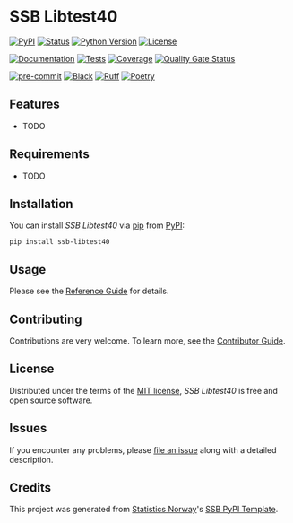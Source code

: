 # SSB Libtest40

[![PyPI](https://img.shields.io/pypi/v/ssb-libtest40.svg)][pypi status]
[![Status](https://img.shields.io/pypi/status/ssb-libtest40.svg)][pypi status]
[![Python Version](https://img.shields.io/pypi/pyversions/ssb-libtest40)][pypi status]
[![License](https://img.shields.io/pypi/l/ssb-libtest40)][license]

[![Documentation](https://github.com/statisticsnorway/ssb-libtest40/actions/workflows/docs.yml/badge.svg)][documentation]
[![Tests](https://github.com/statisticsnorway/ssb-libtest40/actions/workflows/tests.yml/badge.svg)][tests]
[![Coverage](https://sonarcloud.io/api/project_badges/measure?project=statisticsnorway_ssb-libtest40&metric=coverage)][sonarcov]
[![Quality Gate Status](https://sonarcloud.io/api/project_badges/measure?project=statisticsnorway_ssb-libtest40&metric=alert_status)][sonarquality]

[![pre-commit](https://img.shields.io/badge/pre--commit-enabled-brightgreen?logo=pre-commit&logoColor=white)][pre-commit]
[![Black](https://img.shields.io/badge/code%20style-black-000000.svg)][black]
[![Ruff](https://img.shields.io/endpoint?url=https://raw.githubusercontent.com/astral-sh/ruff/main/assets/badge/v2.json)](https://github.com/astral-sh/ruff)
[![Poetry](https://img.shields.io/endpoint?url=https://python-poetry.org/badge/v0.json)][poetry]

[pypi status]: https://pypi.org/project/ssb-libtest40/
[documentation]: https://statisticsnorway.github.io/ssb-libtest40
[tests]: https://github.com/statisticsnorway/ssb-libtest40/actions?workflow=Tests

[sonarcov]: https://sonarcloud.io/summary/overall?id=statisticsnorway_ssb-libtest40
[sonarquality]: https://sonarcloud.io/summary/overall?id=statisticsnorway_ssb-libtest40
[pre-commit]: https://github.com/pre-commit/pre-commit
[black]: https://github.com/psf/black
[poetry]: https://python-poetry.org/

## Features

- TODO

## Requirements

- TODO

## Installation

You can install _SSB Libtest40_ via [pip] from [PyPI]:

```console
pip install ssb-libtest40
```

## Usage

Please see the [Reference Guide] for details.

## Contributing

Contributions are very welcome.
To learn more, see the [Contributor Guide].

## License

Distributed under the terms of the [MIT license][license],
_SSB Libtest40_ is free and open source software.

## Issues

If you encounter any problems,
please [file an issue] along with a detailed description.

## Credits

This project was generated from [Statistics Norway]'s [SSB PyPI Template].

[statistics norway]: https://www.ssb.no/en
[pypi]: https://pypi.org/
[ssb pypi template]: https://github.com/statisticsnorway/ssb-pypitemplate
[file an issue]: https://github.com/statisticsnorway/ssb-libtest40/issues
[pip]: https://pip.pypa.io/

<!-- github-only -->

[license]: https://github.com/statisticsnorway/ssb-libtest40/blob/main/LICENSE
[contributor guide]: https://github.com/statisticsnorway/ssb-libtest40/blob/main/CONTRIBUTING.md
[reference guide]: https://statisticsnorway.github.io/ssb-libtest40/reference.html
